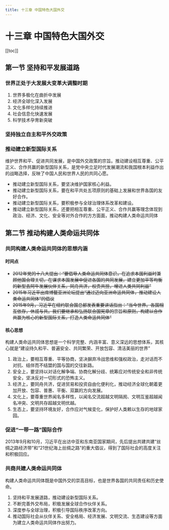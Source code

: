 ```yaml
---
title: 十三章 中国特色大国外交
---
```



# 十三章 中国特色大国外交

[[toc]]


## 第一节 坚持和平发展道路

### 世界正处于大发展大变革大调整时期

1. 世界多极化在曲折中发展
2. 经济全球化深入发展
3. 文化多样化持续推进
4. 社会信息化快速发展
5. 科学技术孕育新突破


### 坚持独立自主和平外交政策

### 推动建立新型国际关系

维护世界和平、促进共同发展，是中国外交政策的宗旨。推动建设相互尊重、公平正义、合作共赢的新型国际关系，是党中央立足时代发展潮流和我国根本利益作出的战略选择，反映了中国人民和世界人民的共同心愿。

- 推动建立新型国际关系，要坚决维护国家核心利益。
- 推动建立新型国际关系，要在和平共处五项原则的基础上发展和世界各国的友好合作。
- 推动建立新型国际关系，要积极参与全球治理体系改革和建设。
- 推动建立新型国际关系，还要把相互尊重、公平正义、合作共赢等理念体现到政治、经济、文化、安全等对外合作的方方面面，推动构建人类命运共同体


## 第二节 推动构建人类命运共同体


### 共同构建人类命运共同体的思想内涵

#### 时间点
<del>

- 2012年党的十八大提出：“要倡导人类命运共同体意识，在追求本国利益时兼顾他国合理关切，在谋求本国发展中促进各国的共同发展，建立更加平等均衡的新型去阿牛发展伙伴关系，同舟共济，权责共担，增进人类共同利益”
- 2015年习近平出席博鳌亚洲论坛提出“通过迈向亚洲命运共同体，推动建设人类命运共同体”的倡议
- 2015年9月，习近平在纽约联合国总部发表重要讲话指出：“当今世界。各国相互依存，休戚与共。我们要继承和弘扬联合国宪章的宗旨和原则，构建以合作共赢为核心的新型国际关系，打造人类命运共同体”

</del>


#### 核心思想

构建人类命运共同体思想是一个科学完整、内涵丰富、意义深远的思想体系，其核心就是“建设持久和平、普遍安全、共同繁荣、开放包容、清洁美丽的世界”

1. 政治上，要相互尊重、平等协商，坚决摒弃冷战思维和强权政治，走对话而不对抗、结伴而不结盟的国与国的交往新路。
2. 安全上，要坚持以对话化解争端、协商化解分歧、统筹应对传统安全和非传统安全，坚决反对一切形式的恐怖主义。
3. 经济上，要同舟共济，促进贸易和投资自由化便利化，推动经济全球化朝着更加开放、包容、普惠、平衡、双赢的方向发展。
4. 文化上，要尊重世界闻名多样性，以闻名交流超越文明隔阂、文明互鉴超越闻名冲突、文明共存超越文明优越。
5. 生态上，要坚持环境友好，合作应对气候变化，保护好人类赖以生存的地球家园。


### 促进“一带一路”国际合作

2013年9月和10月，习近平在出访中亚和东南亚国家期间，先后提出共建共建“丝绸之路经济带”和“21世纪海上丝绸之路”的重大倡议，得到了国际社会的高度关注和积极回应。

### 共商共建人类命运共同体

构建人类命运共同体既是中国外交的崇高目标，也是世界各国的共同责任和历史使命。

1. 坚持和平发展道路，推动建设新型国际关系。
2. 不断完善外交布局，积极发展全球合作伙伴关系。
3. 深度参与全球治理，积极引导国际秩序改革方向。
4. 推动国际社会从伙伴关系、安全格局、经济发展、文明交流、生态建设等方面为建立人类命运共同体作出努力。